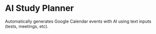 # AI Study Planner
Automatically generates Google Calendar events with AI using text inputs (tests, meetings, etc).
